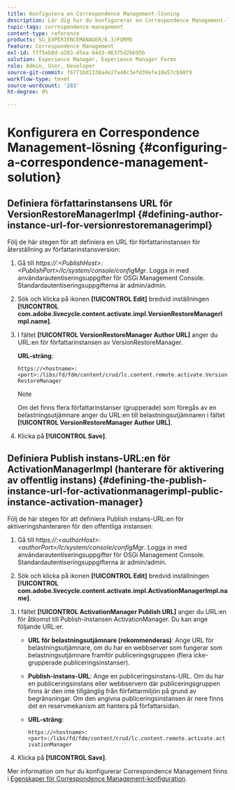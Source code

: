 ```yaml
---
title: Konfigurera en Correspondence Management-lösning
description: Lär dig hur du konfigurerar en Correspondence Management-lösning i en AEM Forms-miljö.
topic-tags: correspondence-management
content-type: reference
products: SG_EXPERIENCEMANAGER/6.3/FORMS
feature: Correspondence Management
exl-id: f7f5eb0d-a283-45ea-84d3-d6375d2bb95b
solution: Experience Manager, Experience Manager Forms
role: Admin, User, Developer
source-git-commit: f6771bd1338a4e27a48c3efd39efe18e57cb98f9
workflow-type: tm+mt
source-wordcount: '283'
ht-degree: 0%

---
```


# Konfigurera en Correspondence Management-lösning {#configuring-a-correspondence-management-solution}

## Definiera författarinstansens URL för VersionRestoreManagerImpl {#defining-author-instance-url-for-versionrestoremanagerimpl}

Följ de här stegen för att definiera en URL för författarinstansen för återställning av författarinstansversion:

1. Gå till *https://:&lt;PublishHost>:&lt;PublishPort>/lc/system/console/configMgr*. Logga in med användarautentiseringsuppgifter för OSGi Management Console. Standardautentiseringsuppgifterna är admin/admin.
1. Sök och klicka på ikonen **[!UICONTROL Edit]** bredvid inställningen **[!UICONTROL com.adobe.livecycle.content.activate.impl.VersionRestoreManagerImpl.name]**.
1. I fältet **[!UICONTROL VersionRestoreManager Author URL]** anger du URL:en för författarinstansen av VersionRestoreManager.

   **URL-sträng**:

   `https://<hostname>:<port>:/libs/fd/fdm/content/crud/lc.content.remote.activate.VersionRestoreManager`

   >[!NOTE]
   >
   >Om det finns flera författarinstanser (grupperade) som föregås av en belastningsutjämnare anger du URL:en till belastningsutjämnaren i fältet **[!UICONTROL VersionRestoreManager Author URL]**.

1. Klicka på **[!UICONTROL Save]**.

## Definiera Publish instans-URL:en för ActivationManagerImpl (hanterare för aktivering av offentlig instans) {#defining-the-publish-instance-url-for-activationmanagerimpl-public-instance-activation-manager}

Följ de här stegen för att definiera Publish instans-URL:en för aktiveringshanteraren för den offentliga instansen:

1. Gå till *https://:&lt;authorHost>:&lt;authorPort>/lc/system/console/configMgr*. Logga in med användarautentiseringsuppgifter för OSGi Management Console. Standardautentiseringsuppgifterna är admin/admin.
1. Sök och klicka på ikonen **[!UICONTROL Edit]** bredvid inställningen **[!UICONTROL com.adobe.livecycle.content.activate.impl.ActivationManagerImpl.name]**.
1. I fältet **[!UICONTROL ActivationManager Publish URL]** anger du URL:en för åtkomst till Publish-instansen ActivationManager. Du kan ange följande URL:er.

   * **URL för belastningsutjämnare (rekommenderas)**: Ange URL för belastningsutjämnare, om du har en webbserver som fungerar som belastningsutjämnare framför publiceringsgruppen (flera icke-grupperade publiceringsinstanser).
   * **Publish-instans-URL**: Ange en publiceringsinstans-URL. Om du har en publiceringsinstans eller webbservern där publiceringsgruppen finns är den inte tillgänglig från författarmiljön på grund av begränsningar. Om den angivna publiceringsinstansen är nere finns det en reservmekanism att hantera på författarsidan.
   * **URL-sträng**:

     `https://<hostname>:<port>:/libs/fd/fdm/content/crud/lc.content.remote.activate.activationManager`

1. Klicka på **[!UICONTROL Save]**.

Mer information om hur du konfigurerar Correspondence Management finns i [Egenskaper för Correspondence Management-konfiguration](https://helpx.adobe.com/aem-forms/6-2/cm-configuration-properties.html).
